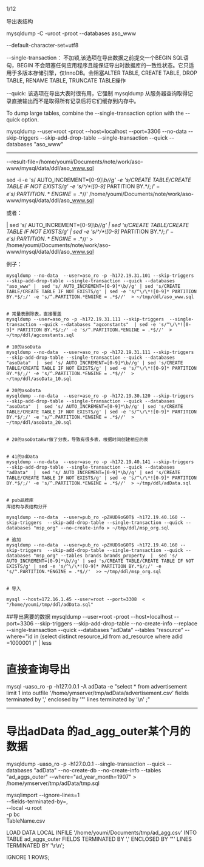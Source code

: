 1/12

导出表结构

mysqldump -C -uroot -proot --databases aso_www 
 
 
 --default-character-set=utf8  

--single-transaction： 不加锁,该选项在导出数据之前提交一个BEGIN SQL语句，BEGIN 不会阻塞任何应用程序且能保证导出时数据库的一致性状态。它只适用于多版本存储引擎，仅InnoDB。会阻塞ALTER TABLE, CREATE TABLE, DROP TABLE, RENAME TABLE, TRUNCATE TABLE操作


--quick: 该选项在导出大表时很有用，它强制 mysqldump 从服务器查询取得记录直接输出而不是取得所有记录后将它们缓存到内存中。

To dump large tables, combine the --single-transaction option with the --quick option.


mysqldump --user=root -proot --host=localhost --port=3306  --no-data --skip-triggers --skip-add-drop-table --single-transaction --quick --databases "aso_www" 



---

--result-file=/home/youmi/Documents/note/work/aso-www/mysql/data/ddl/aso_www.sql

sed -i -e 's/ AUTO_INCREMENT=[0-9]*\b//g' -e 's/CREATE TABLE/CREATE TABLE IF NOT EXISTS/g' -e 's/^\/\*![0-9]* PARTITION BY.*$/;/' -e 's/^.PARTITION.*ENGINE = .*$//' /home/youmi/Documents/note/work/aso-www/mysql/data/ddl/aso_www.sql

或者：

|  sed 's/ AUTO_INCREMENT=[0-9]*\b//g' | sed 's/CREATE TABLE/CREATE TABLE IF NOT EXISTS/g' | sed -e 's/^\/\*![0-9]* PARTITION BY.*$/;/' -e 's/^.PARTITION.*ENGINE = .*$//'  > /home/youmi/Documents/note/work/aso-www/mysql/data/ddl/aso_www.sql


例子：

```
mysqldump --no-data  --user=aso_ro -p -h172.19.31.101 --skip-triggers --skip-add-drop-table --single-transaction --quick --databases "aso_www" |  sed 's/ AUTO_INCREMENT=[0-9]*\b//g' | sed 's/CREATE TABLE/CREATE TABLE IF NOT EXISTS/g' | sed -e 's/^\/\*![0-9]* PARTITION BY.*$/;/' -e 's/^.PARTITION.*ENGINE = .*$//'  > ~/tmp/ddl/aso_www.sql


# 常量表删除表，直接覆盖
mysqldump --user=aso_ro -p -h172.19.31.111 --skip-triggers  --single-transaction --quick --databases "agconstants"  | sed -e 's/^\/\*![0-9]* PARTITION BY.*$/;/' -e 's/^.PARTITION.*ENGINE = .*$//'  > ~/tmp/ddl/agconstants.sql

# 10的asoData
mysqldump --no-data  --user=aso_ro -p -h172.19.31.111 --skip-triggers  --skip-add-drop-table --single-transaction --quick --databases "asoData"  |  sed 's/ AUTO_INCREMENT=[0-9]*\b//g' | sed 's/CREATE TABLE/CREATE TABLE IF NOT EXISTS/g' | sed -e 's/^\/\*![0-9]* PARTITION BY.*$/;/' -e 's/^.PARTITION.*ENGINE = .*$//'  > ~/tmp/ddl/asoData_10.sql

# 20的asoData
mysqldump --no-data  --user=aso_ro -p -h172.19.30.120 --skip-triggers  --skip-add-drop-table --single-transaction --quick --databases "asoData"  |  sed 's/ AUTO_INCREMENT=[0-9]*\b//g' | sed 's/CREATE TABLE/CREATE TABLE IF NOT EXISTS/g' | sed -e 's/^\/\*![0-9]* PARTITION BY.*$/;/' -e 's/^.PARTITION.*ENGINE = .*$//'  > ~/tmp/ddl/asoData_20.sql


# 20的asoDataKwr做了分表，导致有很多表，根据时间创建相应的表


# 41的adData
mysqldump --no-data  --user=aso_ro -p -h172.19.40.141 --skip-triggers  --skip-add-drop-table --single-transaction --quick --databases "adData"  |  sed 's/ AUTO_INCREMENT=[0-9]*\b//g' | sed 's/CREATE TABLE/CREATE TABLE IF NOT EXISTS/g' | sed -e 's/^\/\*![0-9]* PARTITION BY.*$/;/' -e 's/^.PARTITION.*ENGINE = .*$//'  > ~/tmp/ddl/adData.sql


# pub品牌库
库结构与表结构分开

mysqldump --no-data  --user=pub_ro -pZHUD9oG0T$ -h172.19.40.160 --skip-triggers  --skip-add-drop-table --single-transaction --quick --databases "msp_org" --no-create-info > ~/tmp/ddl/msp_org.sql

# 追加
mysqldump --no-data  --user=pub_ro -pZHUD9oG0T$ -h172.19.40.160 --skip-triggers  --skip-add-drop-table --single-transaction --quick --databases "msp_org" --tables brands brands_property  |  sed 's/ AUTO_INCREMENT=[0-9]*\b//g' | sed 's/CREATE TABLE/CREATE TABLE IF NOT EXISTS/g' | sed -e 's/^\/\*![0-9]* PARTITION BY.*$/;/' -e 's/^.PARTITION.*ENGINE = .*$//'  >> ~/tmp/ddl/msp_org.sql


# 导入

mysql --host=172.16.1.45 --user=root --port=3308  < "/home/youmi/tmp/ddl/adData.sql"

```

##导出需要的数据
mysqldump --user=root -proot --host=localhost --port=3306 --skip-triggers --skip-add-drop-table --no-create-info --replace --single-transaction --quick --databases "adData" --tables "resource" --where="id in (select distinct resource_id from ad_resource where  adid =1000001 )" | less


# 直接查询导出
mysql -uaso_ro -p -h127.0.0.1 -A adData -e  "select * from advertisement limit 1  into outfile '/home/ymserver/tmp/adData/advertisement.csv' fields terminated by ',' enclosed by '\"' lines terminated by '\n' ;"


---
# 导出adData 的ad_agg_outer某个月的数据
mysqldump -uaso_ro -p -h127.0.0.1  --single-transaction --quick --databases "adData" --no-create-db --no-create-info --tables "ad_aggs_outer" --where="ad_year_month=1907"  > /home/ymserver/tmp/adData/tmp.sql


mysqlimport --ignore-lines=1 \
            --fields-terminated-by=, \
            --local -u root \
            -p bc \
             TableName.csv
             
LOAD DATA LOCAL INFILE '/home/youmi/Documents/tmp/ad_agg.csv' 
INTO TABLE ad_aggs_outer 
FIELDS TERMINATED BY ',' 
ENCLOSED BY '\"'
LINES TERMINATED BY '\r\n';

IGNORE 1 ROWS;